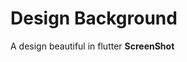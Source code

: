 # Design Background

A design beautiful in flutter
**ScreenShot**

<div align="center">
  <img src="assets/png/screen.png" alt="">
</div>